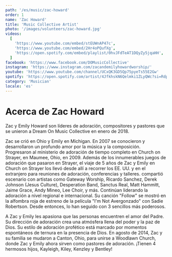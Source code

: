 ```yaml
---
path: '/es/music/zac-howard'
order: 1
name: 'Zac Howard'
title: 'Music Collective Artist'
photo: '/images/volunteers/zac-howard.jpg'
videos:
  [
    'https://www.youtube.com/embed/stEUWnAP47c',
    'https://www.youtube.com/embed/2Hr4oPQufXg',
    'https://open.spotify.com/embed/playlist/0hvJFdTeAT1DQyZy5jqaHH',
  ]
facebook: 'https://www.facebook.com/DOMusicCollective'
instagram: 'https://www.instagram.com/zacandemilyhowardworship/'
youtube: 'https://www.youtube.com/channel/UCxQK3GD5Qp75pyeTs55E2Gw'
spotify: 'https://open.spotify.com/artist/4JfkhskN6Qelmki1ZLyQWc?si=RdpBSqBcQqiKZ2mECtGPsw'
category: 'Musician'
locale: 'es'
---
```


# Acerca de Zac Howard

Zac y Emily Howard son líderes de adoración, compositores y pastores que se unieron a Dream On Music Collective en enero de 2018.

Zac se crió en Ohio y Emily en Michigan. En 2007 se conocieron y desarrollaron un profundo amor por la música y la composición. Progresaron al ministerio de adoración de tiempo completo en Church on Strayer, en Maumee, Ohio, en 2009. Además de los innumerables juegos de adoración que pasaron en Strayer, el viaje de 5 años de Zac y Emily en Church on Strayer los llevó desde allí a recorrer los EE. UU. y en el extranjero para reuniones de adoración, conferencias y talleres.
compartió escenario con artistas como Gateway Worship, Ricardo Sanchez, Derek Johnson (Jesus Culture), Desperation Band, Sanctus Real, Matt Hammitt, Jaime Grace, Andy Mineo, Lee Choir, y más. Continúan liderando la adoración a nivel regional e internacional. Su canción "Follow" se mostró en la alfombra roja de estreno de la película "I'm Not Avergonzado" con Sadie Robertson. Desde entonces, lo han seguido con 3 sencillos más poderosos.

A Zac y Emily les apasiona que las personas encuentren el amor del Padre. Su dirección de adoración crea una atmósfera llena del poder y la paz de Dios. Su estilo de adoración profético está marcado por momentos espontáneos de ternura en la presencia de Dios. En agosto de 2014, Zac y su familia se mudaron a Canton, Ohio, para unirse a Woodlawn Church, donde Zac y Emily ahora sirven como pastores de adoración. ¡Tienen 4 hermosos hijos, Kayleigh, Kiley, Kenzley y Bentley!